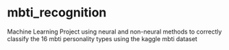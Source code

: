 # mbti_recognition
Machine Learning Project using neural and non-neural methods to correctly classify the 16 mbti personality types using the kaggle mbti dataset
